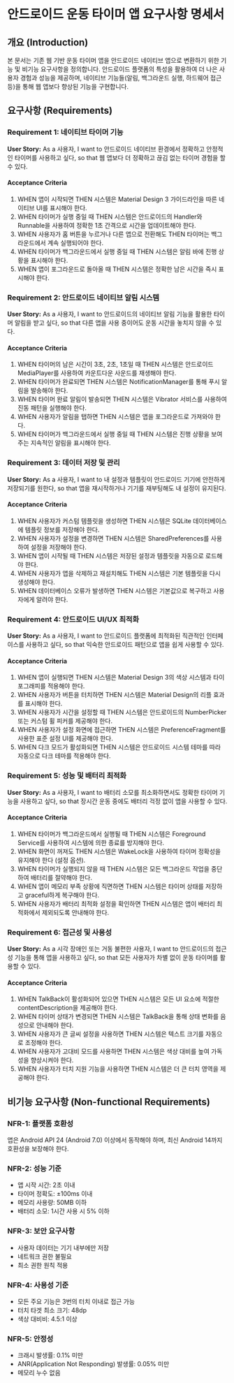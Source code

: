 # 안드로이드 운동 타이머 앱 요구사항 명세서

## 개요 (Introduction)

본 문서는 기존 웹 기반 운동 타이머 앱을 안드로이드 네이티브 앱으로 변환하기 위한 기능 및 비기능 요구사항을 정의합니다. 안드로이드 플랫폼의 특성을 활용하여 더 나은 사용자 경험과 성능을 제공하며, 네이티브 기능들(알림, 백그라운드 실행, 하드웨어 접근 등)을 통해 웹 앱보다 향상된 기능을 구현합니다.

## 요구사항 (Requirements)

### Requirement 1: 네이티브 타이머 기능

**User Story:** As a 사용자, I want to 안드로이드 네이티브 환경에서 정확하고 안정적인 타이머를 사용하고 싶다, so that 웹 앱보다 더 정확하고 끊김 없는 타이머 경험을 할 수 있다.

#### Acceptance Criteria

1. WHEN 앱이 시작되면 THEN 시스템은 Material Design 3 가이드라인을 따른 네이티브 UI를 표시해야 한다.
2. WHEN 타이머가 실행 중일 때 THEN 시스템은 안드로이드의 Handler와 Runnable을 사용하여 정확한 1초 간격으로 시간을 업데이트해야 한다.
3. WHEN 사용자가 홈 버튼을 누르거나 다른 앱으로 전환해도 THEN 타이머는 백그라운드에서 계속 실행되어야 한다.
4. WHEN 타이머가 백그라운드에서 실행 중일 때 THEN 시스템은 알림 바에 진행 상황을 표시해야 한다.
5. WHEN 앱이 포그라운드로 돌아올 때 THEN 시스템은 정확한 남은 시간을 즉시 표시해야 한다.

### Requirement 2: 안드로이드 네이티브 알림 시스템

**User Story:** As a 사용자, I want to 안드로이드의 네이티브 알림 기능을 활용한 타이머 알림을 받고 싶다, so that 다른 앱을 사용 중이어도 운동 시간을 놓치지 않을 수 있다.

#### Acceptance Criteria

1. WHEN 타이머의 남은 시간이 3초, 2초, 1초일 때 THEN 시스템은 안드로이드 MediaPlayer를 사용하여 카운트다운 사운드를 재생해야 한다.
2. WHEN 타이머가 완료되면 THEN 시스템은 NotificationManager를 통해 푸시 알림을 발송해야 한다.
3. WHEN 타이머 완료 알림이 발송되면 THEN 시스템은 Vibrator 서비스를 사용하여 진동 패턴을 실행해야 한다.
4. WHEN 사용자가 알림을 탭하면 THEN 시스템은 앱을 포그라운드로 가져와야 한다.
5. WHEN 타이머가 백그라운드에서 실행 중일 때 THEN 시스템은 진행 상황을 보여주는 지속적인 알림을 표시해야 한다.

### Requirement 3: 데이터 저장 및 관리

**User Story:** As a 사용자, I want to 내 설정과 템플릿이 안드로이드 기기에 안전하게 저장되기를 원한다, so that 앱을 재시작하거나 기기를 재부팅해도 내 설정이 유지된다.

#### Acceptance Criteria

1. WHEN 사용자가 커스텀 템플릿을 생성하면 THEN 시스템은 SQLite 데이터베이스에 템플릿 정보를 저장해야 한다.
2. WHEN 사용자가 설정을 변경하면 THEN 시스템은 SharedPreferences를 사용하여 설정을 저장해야 한다.
3. WHEN 앱이 시작될 때 THEN 시스템은 저장된 설정과 템플릿을 자동으로 로드해야 한다.
4. WHEN 사용자가 앱을 삭제하고 재설치해도 THEN 시스템은 기본 템플릿을 다시 생성해야 한다.
5. WHEN 데이터베이스 오류가 발생하면 THEN 시스템은 기본값으로 복구하고 사용자에게 알려야 한다.

### Requirement 4: 안드로이드 UI/UX 최적화

**User Story:** As a 사용자, I want to 안드로이드 플랫폼에 최적화된 직관적인 인터페이스를 사용하고 싶다, so that 익숙한 안드로이드 패턴으로 앱을 쉽게 사용할 수 있다.

#### Acceptance Criteria

1. WHEN 앱이 실행되면 THEN 시스템은 Material Design 3의 색상 시스템과 타이포그래피를 적용해야 한다.
2. WHEN 사용자가 버튼을 터치하면 THEN 시스템은 Material Design의 리플 효과를 표시해야 한다.
3. WHEN 사용자가 시간을 설정할 때 THEN 시스템은 안드로이드의 NumberPicker 또는 커스텀 휠 피커를 제공해야 한다.
4. WHEN 사용자가 설정 화면에 접근하면 THEN 시스템은 PreferenceFragment를 사용한 표준 설정 UI를 제공해야 한다.
5. WHEN 다크 모드가 활성화되면 THEN 시스템은 안드로이드 시스템 테마를 따라 자동으로 다크 테마를 적용해야 한다.

### Requirement 5: 성능 및 배터리 최적화

**User Story:** As a 사용자, I want to 배터리 소모를 최소화하면서도 정확한 타이머 기능을 사용하고 싶다, so that 장시간 운동 중에도 배터리 걱정 없이 앱을 사용할 수 있다.

#### Acceptance Criteria

1. WHEN 타이머가 백그라운드에서 실행될 때 THEN 시스템은 Foreground Service를 사용하여 시스템에 의한 종료를 방지해야 한다.
2. WHEN 화면이 꺼져도 THEN 시스템은 WakeLock을 사용하여 타이머 정확성을 유지해야 한다 (설정 옵션).
3. WHEN 타이머가 실행되지 않을 때 THEN 시스템은 모든 백그라운드 작업을 중단하여 배터리를 절약해야 한다.
4. WHEN 앱이 메모리 부족 상황에 직면하면 THEN 시스템은 타이머 상태를 저장하고 graceful하게 복구해야 한다.
5. WHEN 사용자가 배터리 최적화 설정을 확인하면 THEN 시스템은 앱이 배터리 최적화에서 제외되도록 안내해야 한다.

### Requirement 6: 접근성 및 사용성

**User Story:** As a 시각 장애인 또는 거동 불편한 사용자, I want to 안드로이드의 접근성 기능을 통해 앱을 사용하고 싶다, so that 모든 사용자가 차별 없이 운동 타이머를 활용할 수 있다.

#### Acceptance Criteria

1. WHEN TalkBack이 활성화되어 있으면 THEN 시스템은 모든 UI 요소에 적절한 contentDescription을 제공해야 한다.
2. WHEN 타이머 상태가 변경되면 THEN 시스템은 TalkBack을 통해 상태 변화를 음성으로 안내해야 한다.
3. WHEN 사용자가 큰 글씨 설정을 사용하면 THEN 시스템은 텍스트 크기를 자동으로 조정해야 한다.
4. WHEN 사용자가 고대비 모드를 사용하면 THEN 시스템은 색상 대비를 높여 가독성을 향상시켜야 한다.
5. WHEN 사용자가 터치 지원 기능을 사용하면 THEN 시스템은 더 큰 터치 영역을 제공해야 한다.

## 비기능 요구사항 (Non-functional Requirements)

### NFR-1: 플랫폼 호환성
앱은 Android API 24 (Android 7.0) 이상에서 동작해야 하며, 최신 Android 14까지 호환성을 보장해야 한다.

### NFR-2: 성능 기준
- 앱 시작 시간: 2초 이내
- 타이머 정확도: ±100ms 이내
- 메모리 사용량: 50MB 이하
- 배터리 소모: 1시간 사용 시 5% 이하

### NFR-3: 보안 요구사항
- 사용자 데이터는 기기 내부에만 저장
- 네트워크 권한 불필요
- 최소 권한 원칙 적용

### NFR-4: 사용성 기준
- 모든 주요 기능은 3번의 터치 이내로 접근 가능
- 터치 타겟 최소 크기: 48dp
- 색상 대비비: 4.5:1 이상

### NFR-5: 안정성
- 크래시 발생률: 0.1% 미만
- ANR(Application Not Responding) 발생률: 0.05% 미만
- 메모리 누수 없음